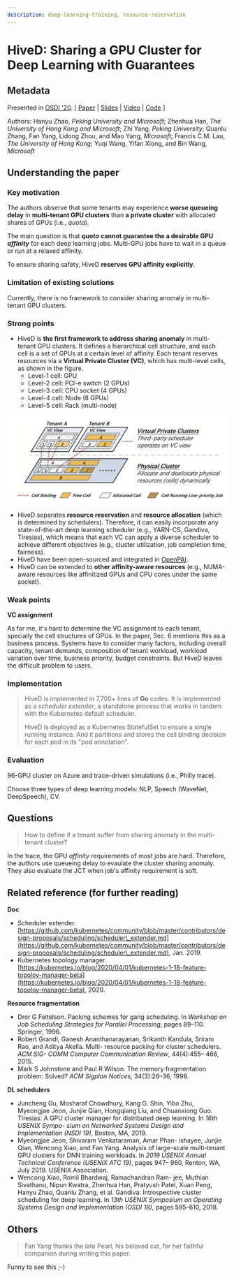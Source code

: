 ```yaml
---
description: deep-learning-training, resource-reservation
---
```


# HiveD: Sharing a GPU Cluster for Deep Learning with Guarantees

## Metadata

Presented in [OSDI '20](https://www.usenix.org/conference/osdi20/presentation/zhao-hanyu). \[ [Paper](https://www.usenix.org/system/files/osdi20-zhao\_hanyu.pdf) | [Slides](https://www.usenix.org/sites/default/files/conference/protected-files/osdi20\_slides\_zhao.pdf) | [Video](https://www.youtube.com/watch?v=WYGxAZHccts) | [Code](https://github.com/microsoft/hivedscheduler) ]

Authors: Hanyu Zhao, _Peking University and Microsoft_; Zhenhua Han, _The University of Hong Kong and Microsoft_; Zhi Yang, _Peking University_; Quanlu Zhang, Fan Yang, Lidong Zhou, and Mao Yang, _Microsoft_; Francis C.M. Lau, _The University of Hong Kong_; Yuqi Wang, Yifan Xiong, and Bin Wang, _Microsoft_

## Understanding the paper

### Key motivation

The authors observe that some tenants may experience **worse queueing delay** in **multi-tenant GPU clusters** than **a private cluster** with allocated shares of GPUs (i.e., _quota_).

The main question is that _**quota**_ **cannot guarantee the a desirable GPU** _**affinity**_ for each deep learning jobs. Multi-GPU jobs have to wait in a queue or run at a relaxed affinity.

To ensure sharing safety, HiveD **reserves GPU affinity explicitly**.

### Limitation of existing solutions

Currently, there is no framework to consider sharing anomaly in multi-tenant GPU clusters.

### Strong points

* HiveD is **the first framework to address sharing anomaly** in multi-tenant GPU clusters. It defines a hierarchical cell structure, and each cell is a set of GPUs at a certain level of affinity. Each tenant reserves resources via a **Virtual Private Cluster (VC)**, which has multi-level cells, as shown in the figure.
  * Level-1 cell: GPU
  * Level-2 cell: PCI-e switch (2 GPUs)
  * Level-3 cell: CPU socket (4 GPUs)
  * Level-4 cell: Node (8 GPUs)
  * Level-5 cell: Rack (multi-node)

![System architecture: a two-layer design](../../.gitbook/assets/hived/system-arch.png)

* HiveD separates **resource reservation** and **resource allocation** (which is determined by schedulers). Therefore, it can easily incorporate any state-of-the-art deep learning scheduler (e.g., YARN-CS, Gandiva, Tiresias), which means that each VC can apply a diverse scheduler to achieve different objectives (e.g., cluster utilization, job completion time, fairness).
* HiveD have been open-sourced and integrated in [OpenPAI](https://github.com/microsoft/pai).
* HiveD can be extended to **other affinity-aware resources** (e.g., NUMA-aware resources like affinitized GPUs and CPU cores under the same socket).

### Weak points

**VC assignment**

As for me, it's hard to determine the VC assignment to each tenant, specially the cell structures of GPUs. In the paper, Sec. 6 mentions this as a business process. Systems have to consider many factors, including overall capacity, tenant demands, composition of tenant workload, workload variation over time, business priority, budget constraints. But HiveD leaves the difficult problem to users.

### Implementation

> HiveD is implemented in 7,700+ lines of **Go** codes. It is implemented as a _scheduler extender_, a standalone process that works in tandem with the Kubernetes default scheduler.
>
> HiveD is deployed as a Kubernetes StatefulSet to ensure a single running instance. And it partitions and stores the cell binding decision for each pod in its "pod annotation".

### Evaluation

96-GPU cluster on Azure and trace-driven simulations (i.e., Philly trace).

Choose three types of deep learning models: NLP, Speech (WaveNet, DeepSpeech), CV.

## Questions

> How to define if a tenant suffer from sharing anomaly in the multi-tenant cluster?

In the trace, the GPU _affinity_ requirements of most jobs are hard. Therefore, the authors use queueing delay to evaulate the cluster sharing anomaly. They also evaluate the JCT when job's affinity requirement is soft.

## Related reference (for further reading)

**Doc**

* Scheduler extender. [https://github.com/kubernetes/community/blob/master/contributors/design-proposals/scheduling/scheduler\_extender.md](https://github.com/kubernetes/community/blob/master/contributors/design-proposals/scheduling/scheduler\_extender.md), Jan. 2019.
* Kubernetes topology manager. [https://kubernetes.io/blog/2020/04/01/kubernetes-1-18-feature-topoloy-manager-beta](https://kubernetes.io/blog/2020/04/01/kubernetes-1-18-feature-topoloy-manager-beta), 2020.

**Resource fragmentation**

* Dror G Feitelson. Packing schemes for gang scheduling. In _Workshop on Job Scheduling Strategies for Parallel Processing_, pages 89–110. Springer, 1996.
* Robert Grandl, Ganesh Ananthanarayanan, Srikanth Kandula, Sriram Rao, and Aditya Akella. Multi- resource packing for cluster schedulers. _ACM SIG- COMM Computer Communication Review_, 44(4):455– 466, 2015.
* Mark S Johnstone and Paul R Wilson. The memory fragmentation problem: Solved? _ACM Sigplan Notices_, 34(3):26–36, 1998.

**DL schedulers**

* Juncheng Gu, Mosharaf Chowdhury, Kang G. Shin, Yibo Zhu, Myeongjae Jeon, Junjie Qian, Hongqiang Liu, and Chuanxiong Guo. Tiresias: A GPU cluster manager for distributed deep learning. In _16th USENIX Sympo- sium on Networked Systems Design and Implementation (NSDI 19)_, Boston, MA, 2019.
* Myeongjae Jeon, Shivaram Venkataraman, Amar Phan- ishayee, Junjie Qian, Wencong Xiao, and Fan Yang. Analysis of large-scale multi-tenant GPU clusters for DNN training workloads. In _2019 USENIX Annual Technical Conference (USENIX ATC 19)_, pages 947– 960, Renton, WA, July 2019. USENIX Association.
* Wencong Xiao, Romil Bhardwaj, Ramachandran Ram- jee, Muthian Sivathanu, Nipun Kwatra, Zhenhua Han, Pratyush Patel, Xuan Peng, Hanyu Zhao, Quanlu Zhang, et al. Gandiva: Introspective cluster scheduling for deep learning. In _13th USENIX Symposium on Operating Systems Design and Implementation (OSDI 18)_, pages 595–610, 2018.

## Others

> Fan Yang thanks the late Pearl, his beloved cat, for her faithful companion during writing this paper.

Funny to see this ;-)
